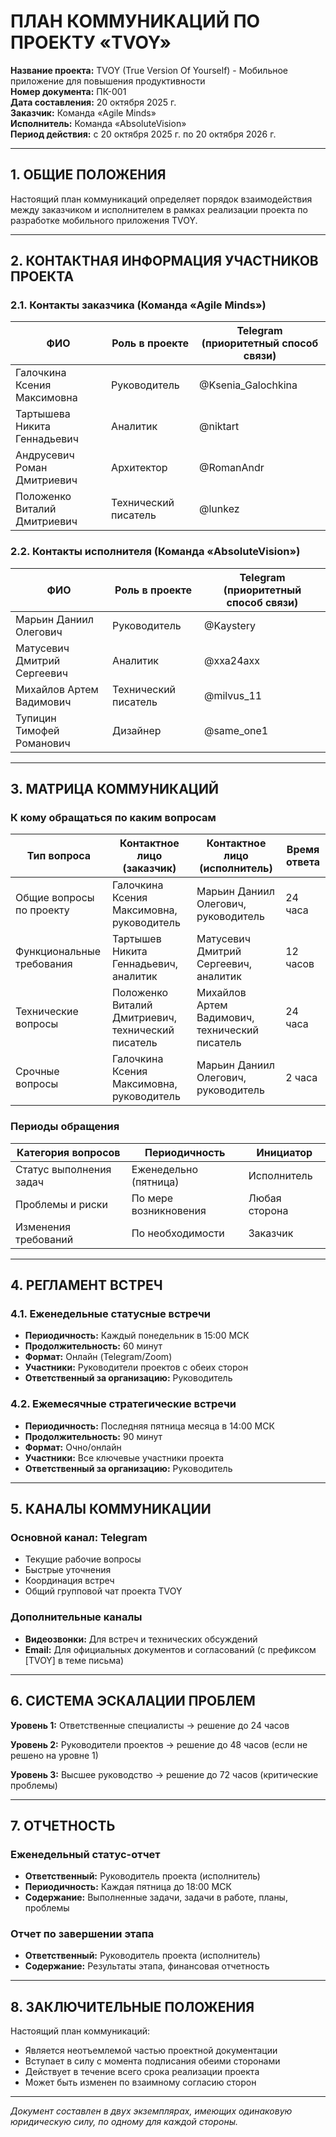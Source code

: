 # ПЛАН КОММУНИКАЦИЙ ПО ПРОЕКТУ «TVOY»

**Название проекта:** TVOY (True Version Of Yourself) - Мобильное
приложение для повышения продуктивности  
**Номер документа:** ПК-001  
**Дата составления:** 20 октября 2025 г.  
**Заказчик:** Команда «Agile Minds»  
**Исполнитель:** Команда «AbsoluteVision»  
**Период действия:** с 20 октября 2025 г. по 20 октября 2026 г.

---

## 1. ОБЩИЕ ПОЛОЖЕНИЯ

Настоящий план коммуникаций определяет порядок взаимодействия между
заказчиком и исполнителем в рамках реализации проекта по разработке
мобильного приложения TVOY.

---

<!-- markdownlint-disable MD013 -->

## 2. КОНТАКТНАЯ ИНФОРМАЦИЯ УЧАСТНИКОВ ПРОЕКТА

### 2.1. Контакты заказчика (Команда «Agile Minds»)

| ФИО                          | Роль в проекте       | Telegram (приоритетный способ связи) |
|------------------------------|----------------------|--------------------------------------|
| Галочкина Ксения Максимовна  | Руководитель         | @Ksenia_Galochkina                   |
| Тартышева Никита Геннадьевич | Аналитик             | @niktart                             |
| Андрусевич Роман Дмитриевич  | Архитектор           | @RomanAndr                           |
| Положенко Виталий Дмитриевич | Технический писатель | @lunkez                              |

### 2.2. Контакты исполнителя (Команда «AbsoluteVision»)

| ФИО                         | Роль в проекте       | Telegram (приоритетный способ связи) |
|-----------------------------|----------------------|--------------------------------------|
| Марьин Даниил Олегович      | Руководитель         | @Kaystery                            |
| Матусевич Дмитрий Сергеевич | Аналитик             | @xxa24axx                            |
| Михайлов Артем Вадимович    | Технический писатель | @milvus_11                           |
| Тупицин Тимофей Романович   | Дизайнер             | @same_one1                           |

---

## 3. МАТРИЦА КОММУНИКАЦИЙ

### К кому обращаться по каким вопросам

| Тип вопроса               | Контактное лицо (заказчик)                         | Контактное лицо (исполнитель)                  | Время ответа |
|---------------------------|----------------------------------------------------|------------------------------------------------|--------------|
| Общие вопросы по проекту  | Галочкина Ксения Максимовна, руководитель          | Марьин Даниил Олегович, руководитель           | 24 часа      |
| Функциональные требования | Тартышев Никита Геннадьевич, аналитик              | Матусевич Дмитрий Сергеевич, аналитик          | 12 часов     |
| Технические вопросы       | Положенко Виталий Дмитриевич, технический писатель | Михайлов Артем Вадимович, технический писатель | 24 часа      |
| Срочные вопросы           | Галочкина Ксения Максимовна, руководитель          | Марьин Даниил Олегович, руководитель           | 2 часа       |

### Периоды обращения

| Категория вопросов      | Периодичность         | Инициатор     |
|-------------------------|-----------------------|---------------|
| Статус выполнения задач | Еженедельно (пятница) | Исполнитель   |
| Проблемы и риски        | По мере возникновения | Любая сторона |
| Изменения требований    | По необходимости      | Заказчик      |

<!-- markdownlint-enable MD013 -->

---

## 4. РЕГЛАМЕНТ ВСТРЕЧ

### 4.1. Еженедельные статусные встречи

- **Периодичность:** Каждый понедельник в 15:00 МСК
- **Продолжительность:** 60 минут
- **Формат:** Онлайн (Telegram/Zoom)
- **Участники:** Руководители проектов с обеих сторон
- **Ответственный за организацию:** Руководитель

### 4.2. Ежемесячные стратегические встречи

- **Периодичность:** Последняя пятница месяца в 14:00 МСК
- **Продолжительность:** 90 минут
- **Формат:** Очно/онлайн
- **Участники:** Все ключевые участники проекта
- **Ответственный за организацию:** Руководитель

---

## 5. КАНАЛЫ КОММУНИКАЦИИ

### Основной канал: Telegram

- Текущие рабочие вопросы
- Быстрые уточнения
- Координация встреч
- Общий групповой чат проекта TVOY

### Дополнительные каналы

- **Видеозвонки:** Для встреч и технических обсуждений
- **Email:** Для официальных документов и согласований (с префиксом [TVOY]
  в теме письма)

---

## 6. СИСТЕМА ЭСКАЛАЦИИ ПРОБЛЕМ

**Уровень 1:** Ответственные специалисты → решение до 24 часов

**Уровень 2:** Руководители проектов → решение до 48 часов (если не решено
на уровне 1)

**Уровень 3:** Высшее руководство → решение до 72 часов (критические
проблемы)

---

## 7. ОТЧЕТНОСТЬ

### Еженедельный статус-отчет

- **Ответственный:** Руководитель проекта (исполнитель)
- **Периодичность:** Каждая пятница до 18:00 МСК
- **Содержание:** Выполненные задачи, задачи в работе, планы, проблемы

### Отчет по завершении этапа

- **Ответственный:** Руководитель проекта (исполнитель)
- **Содержание:** Результаты этапа, финансовая отчетность

---

## 8. ЗАКЛЮЧИТЕЛЬНЫЕ ПОЛОЖЕНИЯ

Настоящий план коммуникаций:

- Является неотъемлемой частью проектной документации
- Вступает в силу с момента подписания обеими сторонами
- Действует в течение всего срока реализации проекта
- Может быть изменен по взаимному согласию сторон

---

*Документ составлен в двух экземплярах, имеющих одинаковую юридическую
силу, по одному для каждой стороны.*
